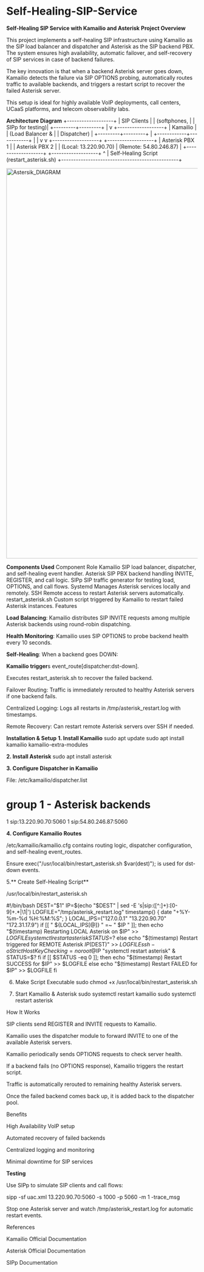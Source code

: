 # Self-Healing-SIP-Service

**Self-Healing SIP Service with Kamailio and Asterisk**
**Project Overview**

This project implements a self-healing SIP infrastructure using Kamailio as the SIP load balancer and dispatcher and Asterisk as the SIP backend PBX. The system ensures high availability, automatic failover, and self-recovery of SIP services in case of backend failures.

The key innovation is that when a backend Asterisk server goes down, Kamailio detects the failure via SIP OPTIONS probing, automatically routes traffic to available backends, and triggers a restart script to recover the failed Asterisk server.

This setup is ideal for highly available VoIP deployments, call centers, UCaaS platforms, and telecom observability labs.

**Architecture Diagram**
               +-------------------+
               |    SIP Clients    |
               |  (softphones,     |
               |   SIPp for testing)|
               +---------+---------+
                         |
                         v
               +-------------------+
               |      Kamailio     |
               |  (Load Balancer & |
               |   Dispatcher)     |
               +---------+---------+
                         |
            +------------+------------+
            |                         |
            v                         v
  +-------------------+       +-------------------+
  |   Asterisk PBX 1  |       |   Asterisk PBX 2  |
  | (Local: 13.220.90.70)     | (Remote: 54.80.246.87) |
  +-------------------+       +-------------------+
            ^
            | Self-Healing Script (restart_asterisk.sh)
            +------------------------------------------------+


    
<img width="1024" height="1024" alt="Astersik_DIAGRAM" src="https://github.com/user-attachments/assets/94cbfeb9-bbc3-4ec3-a362-4aa1ba66b3a2" />

**Components Used**
Component	Role
Kamailio	SIP load balancer, dispatcher, and self-healing event handler.
Asterisk	SIP PBX backend handling INVITE, REGISTER, and call logic.
SIPp	SIP traffic generator for testing load, OPTIONS, and call flows.
Systemd	Manages Asterisk services locally and remotely.
SSH	Remote access to restart Asterisk servers automatically.
restart_asterisk.sh	Custom script triggered by Kamailio to restart failed Asterisk instances.
Features

**Load Balancing**: Kamailio distributes SIP INVITE requests among multiple Asterisk backends using round-robin dispatching.

**Health Monitoring**: Kamailio uses SIP OPTIONS to probe backend health every 10 seconds.

**Self-Healing**: When a backend goes DOWN:

**Kamailio trigger**s event_route[dispatcher:dst-down].

Executes restart_asterisk.sh to recover the failed backend.

Failover Routing: Traffic is immediately rerouted to healthy Asterisk servers if one backend fails.

Centralized Logging: Logs all restarts in /tmp/asterisk_restart.log with timestamps.

Remote Recovery: Can restart remote Asterisk servers over SSH if needed.

**Installation & Setup**
**1. Install Kamailio**
sudo apt update
sudo apt install kamailio kamailio-extra-modules

**2. Install Asterisk**
sudo apt install asterisk

**3. Configure Dispatcher in Kamailio**

File: /etc/kamailio/dispatcher.list

# group 1 - Asterisk backends
1 sip:13.220.90.70:5060
1 sip:54.80.246.87:5060

**4. Configure Kamailio Routes**

/etc/kamailio/kamailio.cfg contains routing logic, dispatcher configuration, and self-healing event_routes.

Ensure exec("/usr/local/bin/restart_asterisk.sh $var(dest)"); is used for dst-down events.

5.** Create Self-Healing Script**

/usr/local/bin/restart_asterisk.sh

#!/bin/bash
DEST="$1"
IP=$(echo "$DEST" | sed -E 's|sip:([^:]+):[0-9]+.*|\1|')
LOGFILE="/tmp/asterisk_restart.log"
timestamp() { date "+%Y-%m-%d %H:%M:%S"; }
LOCAL_IPS=("127.0.0.1" "13.220.90.70" "172.31.17.9")
if [[ " ${LOCAL_IPS[@]} " =~ " $IP " ]]; then
    echo "$(timestamp) Restarting LOCAL Asterisk on $IP" >> $LOGFILE
    systemctl restart asterisk
    STATUS=$?
else
    echo "$(timestamp) Restart triggered for REMOTE Asterisk $IP ($DEST)" >> $LOGFILE
    ssh -o StrictHostKeyChecking=no root@$IP "systemctl restart asterisk" &
    STATUS=$?
fi
if [[ $STATUS -eq 0 ]]; then
    echo "$(timestamp) Restart SUCCESS for $IP" >> $LOGFILE
else
    echo "$(timestamp) Restart FAILED for $IP" >> $LOGFILE
fi

6. Make Script Executable
sudo chmod +x /usr/local/bin/restart_asterisk.sh

7. Start Kamailio & Asterisk
sudo systemctl restart kamailio
sudo systemctl restart asterisk

How It Works

SIP clients send REGISTER and INVITE requests to Kamailio.

Kamailio uses the dispatcher module to forward INVITE to one of the available Asterisk servers.

Kamailio periodically sends OPTIONS requests to check server health.

If a backend fails (no OPTIONS response), Kamailio triggers the restart script.

Traffic is automatically rerouted to remaining healthy Asterisk servers.

Once the failed backend comes back up, it is added back to the dispatcher pool.

Benefits

High Availability VoIP setup

Automated recovery of failed backends

Centralized logging and monitoring

Minimal downtime for SIP services

**Testing**

Use SIPp to simulate SIP clients and call flows:

sipp -sf uac.xml 13.220.90.70:5060 -s 1000 -p 5060 -m 1 -trace_msg


Stop one Asterisk server and watch /tmp/asterisk_restart.log for automatic restart events.

References

Kamailio Official Documentation

Asterisk Official Documentation

SIPp Documentation
